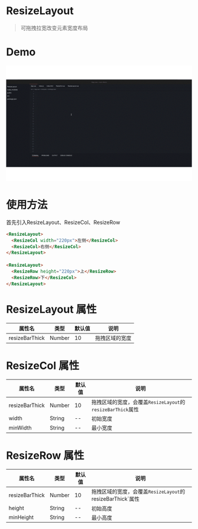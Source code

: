 # ResizeLayout

>可拖拽拉宽改变元素宽度布局

# Demo
![](https://github.com/GeorgeLeoo/resize-layout/blob/master/gif/demo.gif)

# 使用方法

首先引入ResizeLayout、ResizeCol、ResizeRow

```HTML
<ResizeLayout>
  <ResizeCol width="220px">左侧</ResizeCol>
  <ResizeCol>右侧</ResizeCol>
</ResizeLayout>

<ResizeLayout>
  <ResizeRow height="220px">上</ResizeRow>
  <ResizeRow>下</ResizeCol>
</ResizeLayout>

```
# ResizeLayout 属性
|  属性名  |  类型  |  默认值  |  说明  |
|  ----  |  ----  |  ----  |  ----  |
| resizeBarThick  | Number | 10 | 拖拽区域的宽度 |

# ResizeCol 属性
|  属性名  |  类型  |  默认值  |  说明  |
|  ----  |  ----  |  ----  |  ----  |
| resizeBarThick  | Number | 10 | 拖拽区域的宽度，会覆盖`ResizeLayout`的`resizeBarThick`属性 |
| width  | String | -- | 初始宽度 |
| minWidth  | String | -- | 最小宽度 |


# ResizeRow 属性
|  属性名  |  类型  |  默认值  |  说明  |
|  ----  |  ----  |  ----  |  ----  |
| resizeBarThick  | Number | 10 | 拖拽区域的宽度，会覆盖`ResizeLayout`的resizeBarThick`属性 |
| height  | String | -- | 初始高度 |
| minHeight  | String | -- | 最小高度 |
